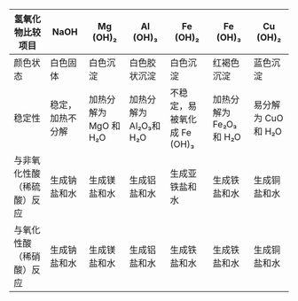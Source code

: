 
| 氢氧化物比较项目      | NaOH     | Mg (OH)₂        | Al (OH)₃         | Fe (OH)₂           | Fe (OH)₃         | Cu (OH)₂       |
| ------------- | -------- | --------------- | ---------------- | ------------------ | ---------------- | -------------- |
| 颜色状态          | 白色固体     | 白色沉淀            | 白色胶状沉淀           | 白色沉淀               | 红褐色沉淀            | 蓝色沉淀           |
| 稳定性           | 稳定，加热不分解 | 加热分解为 MgO 和 H₂O | 加热分解为 Al₂O₃和 H₂O | 不稳定，易被氧化成 Fe (OH)₃ | 加热分解为 Fe₂O₃和 H₂O | 易分解为 CuO 和 H₂O |
| 与非氧化性酸（稀硫酸）反应 | 生成钠盐和水   | 生成镁盐和水          | 生成铝盐和水           | 生成亚铁盐和水            | 生成铁盐和水           | 生成铜盐和水         |
| 与氧化性酸（稀硝酸）反应  | 生成钠盐和水   | 生成镁盐和水          | 生成铝盐和水           | 生成铁盐和水             | 生成铁盐和水           | 生成铜盐和水         |
